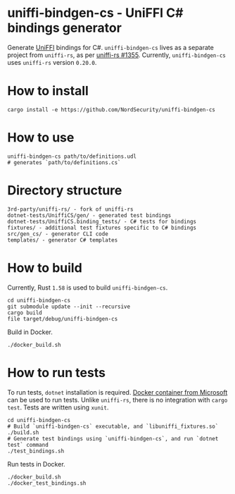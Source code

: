 # uniffi-bindgen-cs - UniFFI C# bindings generator

Generate [UniFFI](https://github.com/mozilla/uniffi-rs) bindings for C#. `uniffi-bindgen-cs` lives as a separate project from `uniffi-rs`, as per [uniffi-rs #1355](https://github.com/mozilla/uniffi-rs/issues/1355). Currently, `uniffi-bindgen-cs` uses `uniffi-rs` version `0.20.0`.

# How to install

```
cargo install -e https://github.com/NordSecurity/uniffi-bindgen-cs
```

# How to use

```
uniffi-bindgen-cs path/to/definitions.udl
# generates `path/to/definitions.cs`
```

# Directory structure

```
3rd-party/uniffi-rs/ - fork of uniffi-rs
dotnet-tests/UniffiCS/gen/ - generated test bindings
dotnet-tests/UniffiCS.binding_tests/ - C# tests for bindings
fixtures/ - additional test fixtures specific to C# bindings
src/gen_cs/ - generator CLI code
templates/ - generator C# templates
```

# How to build

Currently, Rust `1.58` is used to build `uniffi-bindgen-cs`.
```
cd uniffi-bindgen-cs
git submodule update --init --recursive
cargo build
file target/debug/uniffi-bindgen-cs
```

Build in Docker.
```
./docker_build.sh
```

# How to run tests

To run tests, `dotnet` installation is required. [Docker container from Microsoft](mcr.microsoft.com/dotnet/sdk:6.0) can be used to run tests. Unlike `uniffi-rs`, there is no integration with `cargo test`. Tests are written using `xunit`.

```
cd uniffi-bindgen-cs
# Build `uniffi-bindgen-cs` executable, and `libuniffi_fixtures.so`
./build.sh
# Generate test bindings using `uniffi-bindgen-cs`, and run `dotnet test` command
./test_bindings.sh
```

Run tests in Docker.
```
./docker_build.sh
./docker_test_bindings.sh
```